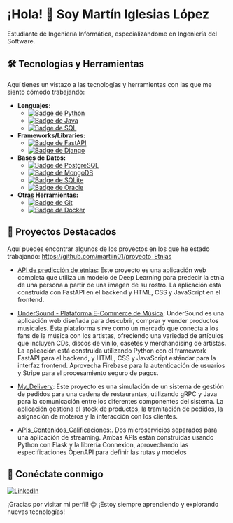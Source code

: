 # ¡Hola! 👋 Soy Martín Iglesias López


Estudiante de Ingeniería Informática, especializándome en Ingeniería del Software.

## 🛠️ Tecnologías y Herramientas

Aquí tienes un vistazo a las tecnologías y herramientas con las que me siento cómodo trabajando:

* **Lenguajes:**
    * [![Badge de Python](https://img.shields.io/badge/Python-3776AB?style=for-the-badge&logo=python&logoColor=white)](https://www.python.org/)
    * [![Badge de Java](https://img.shields.io/badge/Java-ED8B00?style=for-the-badge&logo=openjdk&logoColor=white)](https://www.java.com/es/)
    * [![Badge de SQL](https://img.shields.io/badge/SQL-4169E1?style=for-the-badge&logo=postgresql&logoColor=white)](https://www.postgresql.org/)
* **Frameworks/Libraries:**
    * [![Badge de FastAPI](https://img.shields.io/badge/FastAPI-009485?style=for-the-badge&logo=fastapi&logoColor=white)](https://fastapi.tiangolo.com/)
    * [![Badge de Django](https://img.shields.io/badge/Django-092E20?style=for-the-badge&logo=django&logoColor=white)](https://www.djangoproject.com/)
* **Bases de Datos:**
    * [![Badge de PostgreSQL](https://img.shields.io/badge/PostgreSQL-316192?style=for-the-badge&logo=postgresql&logoColor=white)](https://www.postgresql.org/)
    * [![Badge de MongoDB](https://img.shields.io/badge/MongoDB-47A248?style=for-the-badge&logo=mongodb&logoColor=white)](https://www.mongodb.com/)
    * [![Badge de SQLite](https://img.shields.io/badge/SQLite-07405E?style=for-the-badge&logo=sqlite&logoColor=white)](https://www.sqlite.org/index.html)
    * [![Badge de Oracle](https://img.shields.io/badge/Oracle-F80000?style=for-the-badge&logo=oracle&logoColor=white)](https://www.oracle.com/)
* **Otras Herramientas:**
    * [![Badge de Git](https://img.shields.io/badge/Git-F05032?style=for-the-badge&logo=git&logoColor=white)](https://git-scm.com/)
    * [![Badge de Docker](https://img.shields.io/badge/Docker-2496ED?style=for-the-badge&logo=docker&logoColor=white)](https://www.docker.com/)

## 🔭 Proyectos Destacados

Aquí puedes encontrar algunos de los proyectos en los que he estado trabajando: https://github.com/martiin01/proyecto_Etnias


* [API de predicción de etnias](https://github.com/martiin01/proyecto_Etnias): Este proyecto es una aplicación web completa que utiliza un modelo de Deep Learning para predecir la etnia de una persona a partir de una imagen de su rostro. La aplicación está construida con FastAPI en el backend y HTML, CSS y JavaScript en el frontend.

* [UnderSound - Plataforma E-Commerce de Música](https://github.com/martiin01/UnderSounds): UnderSound es una aplicación web diseñada para descubrir, comprar y vender productos musicales. Esta plataforma sirve como un mercado que conecta a los fans de la música con los artistas, ofreciendo una variedad de artículos que incluyen CDs, discos de vinilo, casetes y merchandising de artistas.
La aplicación está construida utilizando Python con el framework FastAPI para el backend, y HTML, CSS y JavaScript estándar para la interfaz frontend. Aprovecha Firebase para la autenticación de usuarios y Stripe para el procesamiento seguro de pagos.

* [My_Delivery](https://github.com/martiin01/Delivery): Este proyecto es una simulación de un sistema de gestión de pedidos para una cadena de restaurantes, utilizando gRPC y Java para la comunicación entre los diferentes componentes del sistema. La aplicación gestiona el stock de productos, la tramitación de pedidos, la asignación de moteros y la interacción con los clientes.

* [APIs_Contenidos_Calificaciones](https://github.com/martiin01/APIs_Contenidos_Calificaciones):.  Dos microservicios separados para una aplicación de streaming. Ambas APIs están construidas usando Python con Flask y la librería Connexion, aprovechando las especificaciones OpenAPI para definir las rutas y modelos

## 🔗 Conéctate conmigo

[![LinkedIn](https://img.shields.io/badge/LinkedIn-0077B5?style=for-the-badge&logo=linkedin&logoColor=white)](https://www.linkedin.com/in/mart%C3%ADn-iglesias-l%C3%B3pez-194b35344/)

¡Gracias por visitar mi perfil! 😊 ¡Estoy siempre aprendiendo y explorando nuevas tecnologías!
